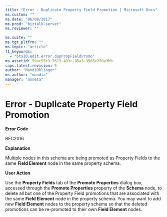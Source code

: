 ```yaml
---
title: "Error - Duplicate Property Field Promotion | Microsoft Docs"
ms.custom: ""
ms.date: "06/08/2017"
ms.prod: "biztalk-server"
ms.reviewer: ""

ms.suite: ""
ms.tgt_pltfrm: ""
ms.topic: "article"
f1_keywords: 
  - "bts10.edit.error.dupPropFieldPromo"
ms.assetid: 59ac55c3-7613-493c-85a3-3965c250a3bb
caps.latest.revision: 5
author: "MandiOhlinger"
ms.author: "mandia"
manager: "anneta"
---
```

# Error - Duplicate Property Field Promotion
**Error Code**  
  
 BEC2016  
  
 **Explanation**  
  
 Multiple nodes in this schema are being promoted as Property Fields to the same **Field Element** node in the same property schema.  
  
 **User Action**  
  
 Use the **Property Fields** tab of the **Promote Properties** dialog box, accessed through the **Promote Properties** property of the **Schema** node, to delete all but one of the Property Field promotions that are associated with the same **Field Element** node in the property schema. You may want to add new **Field Element** nodes to the property schema so that the deleted promotions can be re-promoted to their own **Field Element** nodes.